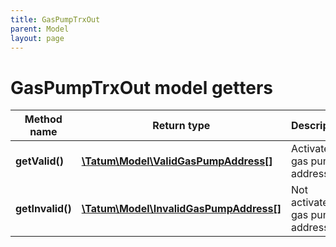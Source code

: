 ```yaml
---
title: GasPumpTrxOut
parent: Model
layout: page
---
```


# GasPumpTrxOut model getters

Method name | Return type | Description | Notes
------------ | ------------- | ------------- | -------------
**getValid()** | [**\Tatum\Model\ValidGasPumpAddress[]**](../ValidGasPumpAddress) | Activated gas pump addresses | [optional]
**getInvalid()** | [**\Tatum\Model\InvalidGasPumpAddress[]**](../InvalidGasPumpAddress) | Not activated gas pump addresses | [optional]

